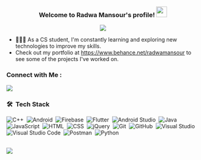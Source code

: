 <h3 align="center">
  Welcome to Radwa Mansour's profile!
  <img src="https://media.giphy.com/media/hvRJCLFzcasrR4ia7z/giphy.gif" width="28">
</h3>

<!-- Typing SVG by DenverCoder1 - https://github.com/DenverCoder1/readme-typing-svg -->
<p align="center">
  <a href="https://github.com/DenverCoder1/readme-typing-svg"><img src="https://readme-typing-svg.herokuapp.com/?lines=Software%20Engineer;Always%20learning%20new%20things&font=Fira%20Code&center=true&width=440&height=45&color=f75c7e&vCenter=true&size=22"></a>
</p> 

- 👩🏻‍💻 As a CS student, I'm constantly learning and exploring new technologies to improve my skills.
- Check out my portfolio at https://www.behance.net/radwamansour to see some of the projects I've worked on.


### Connect with Me :

<a href="https://linkedin.com/in/radwa-mansour/" target="_blank"><img src="https://img.shields.io/badge/-Radwa%20Mansour-0077B5?style=for-the-badge&logo=Linkedin&logoColor=white"/></a>

### 🛠 &nbsp;Tech Stack
![C++](https://img.shields.io/badge/-C++%20-05122A?style=flat&logo=c++)&nbsp;
![Android](https://img.shields.io/badge/-Android%20-05122A?style=flat&logo=android)&nbsp;
![Firebase](https://img.shields.io/badge/-Firebase%20-05122A?style=flat&logo=firebase)&nbsp;
![Flutter](https://img.shields.io/badge/-Flutter%20-05122A?style=flat&logo=flutter)&nbsp;
![Android Studio](https://img.shields.io/badge/-Android%20Studio%20-05122A?style=flat&logo=android-studio)&nbsp;
![Java](https://img.shields.io/badge/-Java-05122A?style=flat&logo=java)&nbsp;
![JavaScript](https://img.shields.io/badge/-JavaScript-05122A?style=flat&logo=javascript)&nbsp;
![HTML](https://img.shields.io/badge/-HTML-05122A?style=flat&logo=HTML5)&nbsp;
![CSS](https://img.shields.io/badge/-CSS-05122A?style=flat&logo=CSS3&logoColor=1572B6)&nbsp;
![jQuery](https://img.shields.io/badge/jQuery-0769AD?style=flat&logo=jquery&logo=jquery)&nbsp;
![Git](https://img.shields.io/badge/-Git-05122A?style=flat&logo=git)&nbsp;
![GitHub](https://img.shields.io/badge/-GitHub-05122A?style=flat&logo=github)&nbsp;
![Visual Studio](https://img.shields.io/badge/Visual_Studio-5C2D91?style=flat&logo=visualstudio&logoColor=white)&nbsp;
![Visual Studio Code](https://img.shields.io/badge/-Visual%20Studio%20Code-05122A?style=flat&logo=visual-studio-code&logoColor=007ACC)&nbsp;
![Postman](https://img.shields.io/badge/Postman-FF6C37?style=flat&logo=postman&logoColor=white)&nbsp;
![Python](https://img.shields.io/badge/-Python%20-05122A?style=flat&logo=python)&nbsp;




<br>
<a href="https://komarev.com/ghpvc/?username=RadwaMansour1&style=for-the-badge">
    <img src="https://komarev.com/ghpvc/?username=RadwaMansour1&style=for-the-badge">
</a>
